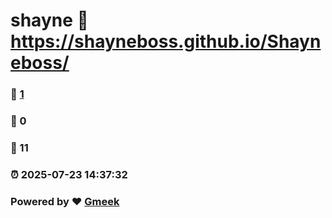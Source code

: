 # shayne :link: https://shayneboss.github.io/Shayneboss/ 
### :page_facing_up: [1](https://shayneboss.github.io/Shayneboss//tag.html) 
### :speech_balloon: 0 
### :hibiscus: 11 
### :alarm_clock: 2025-07-23 14:37:32 
### Powered by :heart: [Gmeek](https://github.com/Meekdai/Gmeek)

